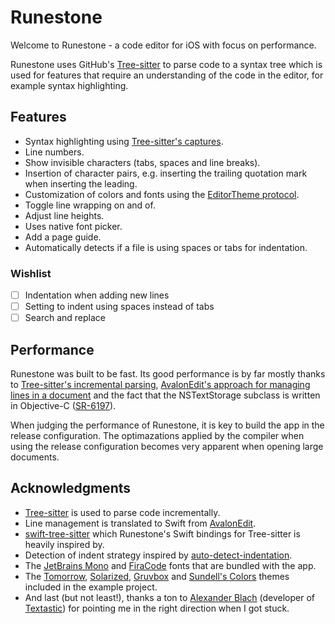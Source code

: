 # Runestone

Welcome to Runestone - a code editor for iOS with focus on performance.

Runestone uses GitHub's [Tree-sitter](https://tree-sitter.github.io/tree-sitter/) to parse code to a syntax tree which is used for features that require an understanding of the code in the editor, for example syntax highlighting.

## Features

- Syntax highlighting using [Tree-sitter's captures](https://tree-sitter.github.io/tree-sitter/syntax-highlighting#highlights).
- Line numbers.
- Show invisible characters (tabs, spaces and line breaks).
- Insertion of character pairs, e.g. inserting the trailing quotation mark when inserting the leading.
- Customization of colors and fonts using the [EditorTheme protocol](https://github.com/simonbs/Runestone/blob/main/Sources/Runestone/Editor/EditorTheme.swift).
- Toggle line wrapping on and of.
- Adjust line heights.
- Uses native font picker.
- Add a page guide.
- Automatically detects if a file is using spaces or tabs for indentation.

### Wishlist

- [ ] Indentation when adding new lines
- [ ] Setting to indent using spaces instead of tabs
- [ ] Search and replace

## Performance

Runestone was built to be fast. Its good performance is by far mostly thanks to [Tree-sitter's incremental parsing](https://tree-sitter.github.io/tree-sitter/), [AvalonEdit's approach for managing lines in a document](https://github.com/icsharpcode/AvalonEdit/blob/master/ICSharpCode.AvalonEdit/Document/DocumentLineTree.cs) and the fact that the NSTextStorage subclass is written in Objective-C ([SR-6197](https://bugs.swift.org/plugins/servlet/mobile#issue/SR-6197)).

When judging the performance of Runestone, it is key to build the app in the release configuration. The optimazations applied by the compiler when using the release configuration becomes very apparent when opening large documents.

## Acknowledgments

- [Tree-sitter](https://tree-sitter.github.io/tree-sitter) is used to parse code incrementally.
- Line management is translated to Swift from [AvalonEdit](https://github.com/icsharpcode/AvalonEdit).
- [swift-tree-sitter](https://github.com/viktorstrate/swift-tree-sitter) which Runestone's Swift bindings for Tree-sitter is heavily inspired by.
- Detection of indent strategy inspired by [auto-detect-indentation](https://github.com/jtokoph/auto-detect-indentation).
- The [JetBrains Mono](https://www.jetbrains.com/lp/mono/) and [FiraCode](https://github.com/tonsky/FiraCode) fonts that are bundled with the app.
- The [Tomorrow](https://github.com/chriskempson/tomorrow-theme), [Solarized](https://ethanschoonover.com/solarized/), [Gruvbox](https://github.com/morhetz/gruvbox) and [Sundell's Colors](https://github.com/JohnSundell/XcodeTheme) themes included in the example project.
- And last (but not least!), thanks a ton to [Alexander Blach](https://twitter.com/Lextar) (developer of [Textastic](https://www.textasticapp.com)) for pointing me in the right direction when I got stuck.
